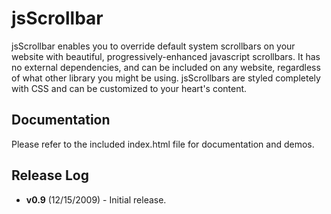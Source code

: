 jsScrollbar
===========

jsScrollbar enables you to override default system scrollbars on your website with beautiful, 
progressively-enhanced javascript scrollbars. It has no external dependencies, and can be 
included on any website, regardless of what other library you might be using. jsScrollbars 
are styled completely with CSS and can be customized to your heart's content.

Documentation
-------------

Please refer to the included index.html file for documentation and demos.

Release Log
-----------

*    **v0.9** (12/15/2009) - Initial release.